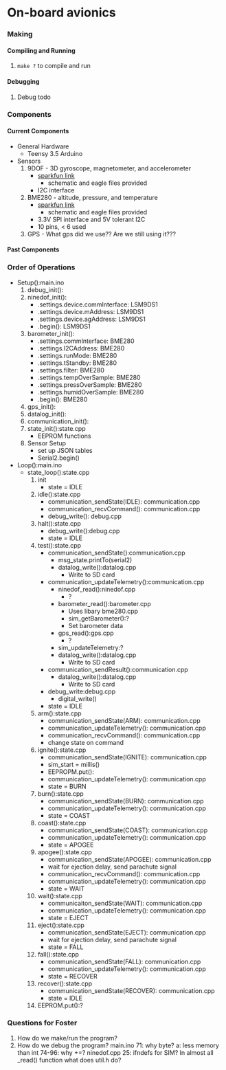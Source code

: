 # On-board avionics

### Making
#### Compiling and Running
1. `make ?` to compile and run
#### Debugging
1. Debug todo

### Components
#### Current Components
* General Hardware
  * Teensy 3.5 Arduino
* Sensors
  1. 9DOF - 3D gyroscope, magnetometer, and accelerometer
     * [sparkfun link](https://www.sparkfun.com/products/13944)
       * schematic and eagle files provided
     * I2C interface
  2. BME280 - altitude, pressure, and temperature
     * [sparkfun link](https://www.sparkfun.com/products/13676)
       * schematic and eagle files provided
     * 3.3V SPI interface and 5V tolerant I2C
     * 10 pins, < 6 used
  3. GPS - What gps did we use?? Are we still using it???
#### Past Components

### Order of Operations
* Setup():main.ino
  1. debug_init():
  2. ninedof_init():
     * .settings.device.commInterface: LSM9DS1
     * .settings.device.mAddress: LSM9DS1
     * .settings.device.agAddress: LSM9DS1
     * .begin(): LSM9DS1
  3. barometer_init():
     * .settings.commInterface: BME280
     * .settings.I2CAddress: BME280
     * .settings.runMode: BME280
     * .settings.tStandby: BME280
     * .settings.filter: BME280
     * .settings.tempOverSample: BME280
     * .settings.pressOverSample: BME280
     * .settings.humidOverSample: BME280
     * .begin(): BME280
  4. gps_init():
  5. datalog_init():
  6. communication_init():
  7. state_init():state.cpp
     * EEPROM functions
  8. Sensor Setup
     * set up JSON tables
     * Serial2.begin()
* Loop():main.ino
  * state_loop():state.cpp
    1. init
       * state = IDLE
    2. idle():state.cpp
       * communication_sendState(IDLE): communication.cpp
       * communication_recvCommand(): communication.cpp
       * debug_write(): debug.cpp
    3. halt():state.cpp
       * debug_write():debug.cpp
       * state = IDLE
    4. test():state.cpp
       * communication_sendState():communication.cpp
         * msg_state.printTo(serial2)
         * datalog_write():datalog.cpp
           * Write to SD card
       * communication_updateTelemetry():communication.cpp
         * ninedof_read():ninedof.cpp
           * ?
         * barometer_read():barometer.cpp
           * Uses libary bme280.cpp
           * sim_getBarometer():?
           * Set barometer data
         * gps_read():gps.cpp
           * ?
         * sim_updateTelemetry:?
         * datalog_write():datalog.cpp
           * Write to SD card
       * communication_sendResult():communication.cpp
         * datalog_write():datalog.cpp
           * Write to SD card
       * debug_write:debug.cpp
         * digital_write()
       * state = IDLE
    5. arm():state.cpp
       * communication_sendState(ARM): communication.cpp
       * communication_updateTelemetry(): communication.cpp
       * communication_recvCommand(): communication.cpp
       * change state on command
    6. ignite():state.cpp
       * communication_sendState(IGNITE): communication.cpp
       * sim_start = millis()
       * EEPROPM.put(): 
       * communication_updateTelemetry(): communication.cpp
       * state = BURN
    7. burn():state.cpp
       * communication_sendState(BURN): communication.cpp
       * communication_updateTelemetry(): communication.cpp
       * state = COAST
    8. coast():state.cpp
       * communication_sendState(COAST): communication.cpp
       * communication_updateTelemetry(): communication.cpp
       * state = APOGEE
    9. apogee():state.cpp
       * communication_sendState(APOGEE): communication.cpp
       * wait for ejection delay, send parachute signal
       * communication_recvCommand(): communication.cpp
       * communication_updateTelemetry(): communication.cpp
       * state = WAIT
    10. wait():state.cpp
        * communicaiton_sendState(WAIT): communication.cpp
        * communication_updateTelemetry(): communication.cpp
        * state = EJECT
    11. eject():state.cpp
        * communication_sendState(EJECT): communication.cpp
        * wait for ejection delay, send parachute signal
        * state = FALL
    12. fall():state.cpp
        * communication_sendState(FALL): communication.cpp
        * communication_updateTelemetry(): communication.cpp
        * state = RECOVER
    13. recover():state.cpp
        * communication_sendState(RECOVER): communication.cpp
        * state = IDLE
    14. EEPROM.put():?

### Questions for Foster
1. How do we make/run the program?
2. How do we debug the program?
main.ino
    71: why byte? a: less memory than int
    74-96: why +=?
ninedof.cpp
    25: ifndefs for SIM? In almost all _read() function
what does util.h do?
